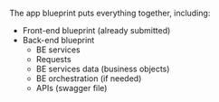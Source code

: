 The app blueprint puts everything together, including: 

- Front-end blueprint (already submitted)
- Back-end blueprint
    - BE services
    - Requests
    - BE services data (business objects)
    - BE orchestration (if needed)
    - APIs (swagger file)